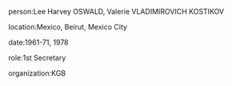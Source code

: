 person:Lee Harvey OSWALD, Valerie VLADIMIROVICH KOSTIKOV

location:Mexico, Beirut, Mexico City

date:1961-71, 1978

role:1st Secretary

organization:KGB

